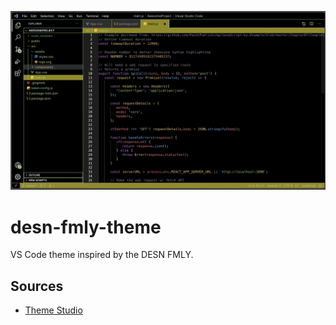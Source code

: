 ![screenshot of desn fmly theme](https://github.com/cjohnson106/desn-fmly-theme/blob/main/Screen%20shot.png?raw=true)



# desn-fmly-theme
VS Code theme inspired by the DESN FMLY.

## Sources
* [Theme Studio](https://themes.vscode.one)
